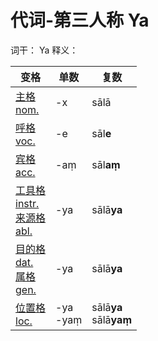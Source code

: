 # 代词-第三人称 Ya

词干： Ya
释义： 


| 变格 | 单数  |复数 |
| --- | ----- | ------ |
| [主格<br>nom.](nom.md) | -x | sālā |
| [呼格<br>voc.](voc.md) |-e  | sāl**e** |-x<br>-āyo  |sālā<br>sāl**āyo**  |
| [宾格<br>acc.](acc.md) | -aṃ |sāl**aṃ**  |-x<br>-āyo  |sālā<br>sāl**āyo**  |
| [工具格<br>instr.](instr.md) <br>[来源格<br>abl.](abl.md)|-ya |sālā**ya**  |-hi<br>-bhi  |sālā**hi**<br>sālā**bhi**  |
|[目的格<br>dat.](dat.md)<br> [属格<br>gen.](gen.md) |-ya  |sālā**ya**  |-naṃ  |sālā**naṃ**  |
| [位置格<br>loc.](loc.md) |-ya<br>-yaṃ  |sālā**ya**<br>sālā**yaṃ**  |-su  |sālās**u**  |